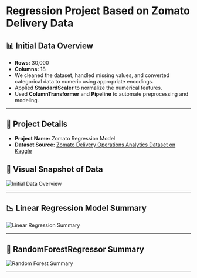 # Regression Project Based on Zomato Delivery Data

## 📊 Initial Data Overview

- **Rows:** 30,000  
- **Columns:** 18  
- We cleaned the dataset, handled missing values, and converted categorical data to numeric using appropriate encodings.
- Applied **StandardScaler** to normalize the numerical features.
- Used **ColumnTransformer** and **Pipeline** to automate preprocessing and modeling.

---

## 🧠 Project Details

- **Project Name:** Zomato Regression Model  
- **Dataset Source:** [Zomato Delivery Operations Analytics Dataset on Kaggle](https://www.kaggle.com/datasets/saurabhbadole/zomato-delivery-operations-analytics-dataset/data)

## 📌 Visual Snapshot of Data

![Initial Data Overview](https://github.com/user-attachments/assets/5964c70b-a7a5-4cf1-9ac2-8e99bc864cf8)

---

## 📉 Linear Regression Model Summary

![Linear Regression Summary](https://github.com/user-attachments/assets/9718a117-d85a-4fcc-992f-8424f7349614)

---

## 🌲 RandomForestRegressor Summary

![Random Forest Summary](https://github.com/user-attachments/assets/df24547d-3dec-4a32-a619-3823a5ab5fa0)

---


